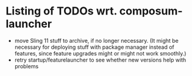 # Listing of TODOs wrt. composum-launcher

- move Sling 11 stuff to archive, if no longer necessary. (It might be necessary for deploying stuff with package 
  manager instead of features, since feature upgrades might or might not work smoothly.)
- retry startup/featurelauncher to see whether new versions help with problems

